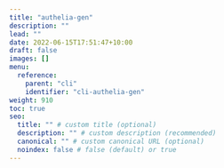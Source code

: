 ```yaml
---
title: "authelia-gen"
description: ""
lead: ""
date: 2022-06-15T17:51:47+10:00
draft: false
images: []
menu:
  reference:
    parent: "cli"
    identifier: "cli-authelia-gen"
weight: 910
toc: true
seo:
  title: "" # custom title (optional)
  description: "" # custom description (recommended)
  canonical: "" # custom canonical URL (optional)
  noindex: false # false (default) or true
---
```

